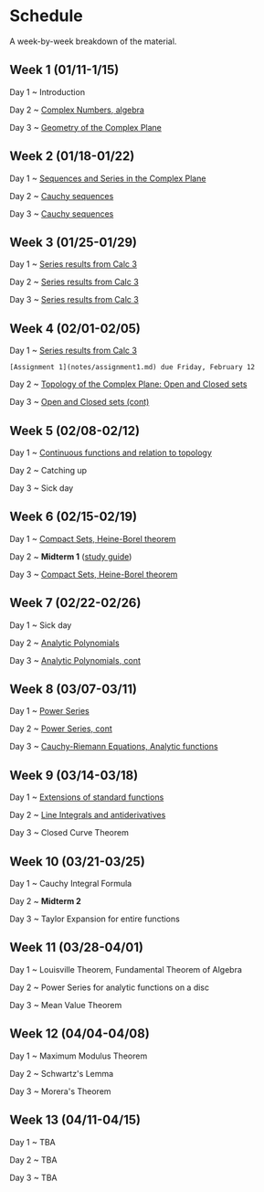 # Schedule

A week-by-week breakdown of the material.

## Week  1 (01/11-1/15)

Day 1
  ~ Introduction

Day 2
  ~ [Complex Numbers, algebra](notes/complex_numbers.md)

Day 3
  ~ [Geometry of the Complex Plane](notes/complex_numbers.md)

## Week  2 (01/18-01/22)

Day 1
  ~ [Sequences and Series in the Complex Plane](notes/complex_series.md)

Day 2
  ~ [Cauchy sequences](notes/complex_series.md)

Day 3
  ~ [Cauchy sequences](notes/complex_series.md)

## Week  3 (01/25-01/29)

Day 1
  ~ [Series results from Calc 3](notes/complex_series.md)

Day 2
  ~ [Series results from Calc 3](notes/complex_series.md)

Day 3
  ~ [Series results from Calc 3](notes/complex_series.md)

## Week  4 (02/01-02/05)

Day 1
  ~ [Series results from Calc 3](notes/complex_series.md)

    [Assignment 1](notes/assignment1.md) due Friday, February 12

Day 2
  ~ [Topology of the Complex Plane: Open and Closed sets](notes/complex_topology.md)

Day 3
  ~ [Open and Closed sets (cont)](notes/complex_topology.md)

## Week  5 (02/08-02/12)

Day 1
  ~ [Continuous functions and relation to topology](notes/complex_topology.md)

Day 2
  ~ Catching up

Day 3
  ~ Sick day

## Week  6 (02/15-02/19)

Day 1
  ~ [Compact Sets, Heine-Borel theorem](notes/complex_topology.md)

Day 2
  ~ **Midterm 1** ([study guide](notes/midterm1_study_guide.md))

Day 3
  ~ [Compact Sets, Heine-Borel theorem](notes/complex_topology.md)

## Week  7 (02/22-02/26)

Day 1
  ~ Sick day

Day 2
  ~ [Analytic Polynomials](notes/analytic_polynomials.md)

Day 3
  ~ [Analytic Polynomials, cont](notes/analytic_polynomials.md)

## Week  8 (03/07-03/11)

Day 1
  ~ [Power Series](notes/power_series.md)

Day 2
  ~ [Power Series, cont](notes/power_series.md)

Day 3
  ~ [Cauchy-Riemann Equations, Analytic functions](notes/cauchy_riemann.md)

## Week  9 (03/14-03/18)

Day 1
  ~ [Extensions of standard functions](notes/standard_functions.md)

Day 2
  ~ [Line Integrals and antiderivatives](notes/line_integrals.md)

Day 3
  ~ Closed Curve Theorem

## Week 10 (03/21-03/25)

Day 1
  ~ Cauchy Integral Formula

Day 2
  ~ **Midterm 2**

Day 3
  ~ Taylor Expansion for entire functions

## Week 11 (03/28-04/01)

Day 1
  ~ Louisville Theorem, Fundamental Theorem of Algebra

Day 2
  ~ Power Series for analytic functions on a disc

Day 3
  ~ Mean Value Theorem

## Week 12 (04/04-04/08)

Day 1
  ~ Maximum Modulus Theorem

Day 2
  ~ Schwartz's Lemma

Day 3
  ~ Morera's Theorem

## Week 13 (04/11-04/15)

Day 1
  ~ TBA

Day 2
  ~ TBA

Day 3
  ~ TBA
